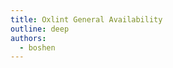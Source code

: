```yaml
---
title: Oxlint General Availability
outline: deep
authors:
  - boshen
---
```


<AppBlogPostHeader />
